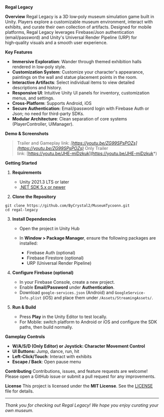 **Regal Legacy**

**Overview** Regal Legacy is a 3D low‑poly museum simulation game built in Unity. Players explore a customizable museum environment, interact with exhibits, and curate their own collection of artifacts. Designed for  mobile  platforms, Regal Legacy leverages Firebase/Json authentication (email/password) and Unity's Universal Render Pipeline (URP) for high‑quality visuals and a smooth user experience.

**Key Features**

* **Immersive Exploration**: Wander through themed exhibition halls rendered in low‑poly style.
* **Customization System**: Customize your character's appearance, paintings on the wall and statue placement points in the room.
* **Interactive Artifacts**: Select individual items to view detailed descriptions and history.
* **Responsive UI**: Intuitive Unity UI panels for inventory, customization menus, and settings.
* **Cross‑Platform**: Supports Android, iOS
* **Secure Authentication:** Email/password login with Firebase Auth or Json; no need for third-party SDKs.
* **Modular Architecture**: Clean separation of core systems (PlayerController, UIManager).

**Demo & Screenshots**

> Trailer and Gameplay link: *[https://youtu.be/ZG99SPsPOZs](https://youtu.be/ZG99SPsPOZs)*
> Only Trailer link: [https://youtu.be/JHE-miDzkuk](https://youtu.be/JHE-miDzkuk*)

**Getting Started**

1. **Requirements**

   * Unity 2021.3 LTS or later
   * [.NET SDK 5.x or newer](https://dotnet.microsoft.com/)

2. **Clone the Repository**

```
git clone https://github.com/ByCrystal2/MuseumTycoonn.git
cd regal-legacy
```

3. **Install Dependencies**

   * Open the project in Unity Hub
   * In **Window > Package Manager**, ensure the following packages are installed:

     * Firebase Auth (optional)
     * Firebase Firestore (optional)
     * URP (Universal Render Pipeline)

4. **Configure Firebase (optional)**

   * In your Firebase Console, create a new project.
   * Enable **Email/Password** under **Authentication**.
   * Download `google-services.json` (Android) and `GoogleService-Info.plist` (iOS) and place them under `/Assets/StreamingAssets/`.

5. **Run & Build**

   * Press **Play** in the Unity Editor to test locally.
   * For Mobile: switch platform to Android or iOS and configure the SDK paths, then build normally.

**Gameplay Controls**

* **W/A/S/D (Only Editor) or Joystick: Character Movement Control**
* **UI Buttons:** Jump, dance, run, hit
* **Left‑Click/Touch**: Interact with exhibits
* **Escape / Back**: Open pause menu

**Contributing**
Contributions, issues, and feature requests are welcome! Please open a GitHub issue or submit a pull request for any improvements.

**License**
This project is licensed under the **MIT License**. See the [LICENSE](LICENSE) file for details.

---

*Thank you for checking out Regal Legacy! We hope you enjoy curating your own museum.*
 
